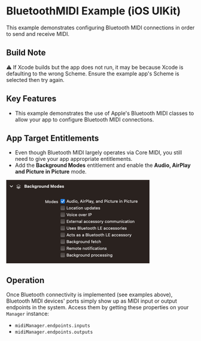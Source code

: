 # BluetoothMIDI Example (iOS UIKit)

This example demonstrates configuring Bluetooth MIDI connections in order to send and receive MIDI.

## Build Note

⚠️ If Xcode builds but the app does not run, it may be because Xcode is defaulting to the wrong Scheme. Ensure the example app's Scheme is selected then try again.

## Key Features

- This example demonstrates the use of Apple's Bluetooth MIDI classes to allow your app to configure Bluetooth MIDI connections.

## App Target Entitlements

- Even though Bluetooth MIDI largely operates via Core MIDI, you still need to give your app appropriate entitlements.
- Add the **Background Modes** entitlement and enable the **Audio, AirPlay and Picture in Picture** mode.

![Background Modes](Images/background-modes-audio.png)

## Operation

Once Bluetooth connectivity is implemented (see examples above), Bluetooth MIDI devices' ports simply show up as MIDI input or output endpoints in the system. Access them by getting these properties on your `Manager` instance:

- `midiManager.endpoints.inputs`
- `midiManager.endpoints.outputs`
